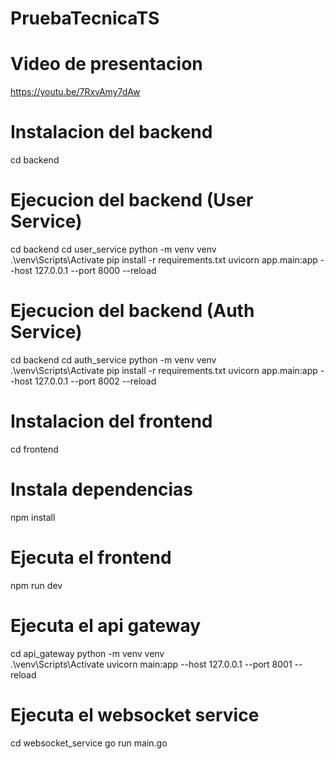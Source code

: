 # PruebaTecnicaTS

# Video de presentacion

https://youtu.be/7RxvAmy7dAw

# Instalacion del backend

cd backend

# Ejecucion del backend (User Service)

cd backend
cd user_service
python -m venv venv  
.\venv\Scripts\Activate
pip install -r requirements.txt
uvicorn app.main:app --host 127.0.0.1 --port 8000 --reload

# Ejecucion del backend (Auth Service)

cd backend
cd auth_service
python -m venv venv  
.\venv\Scripts\Activate
pip install -r requirements.txt
uvicorn app.main:app --host 127.0.0.1 --port 8002 --reload

# Instalacion del frontend

cd frontend

# Instala dependencias

npm install

# Ejecuta el frontend

npm run dev

# Ejecuta el api gateway

cd api_gateway
python -m venv venv  
.\venv\Scripts\Activate
uvicorn main:app --host 127.0.0.1 --port 8001 --reload

# Ejecuta el websocket service

cd websocket_service
go run main.go
